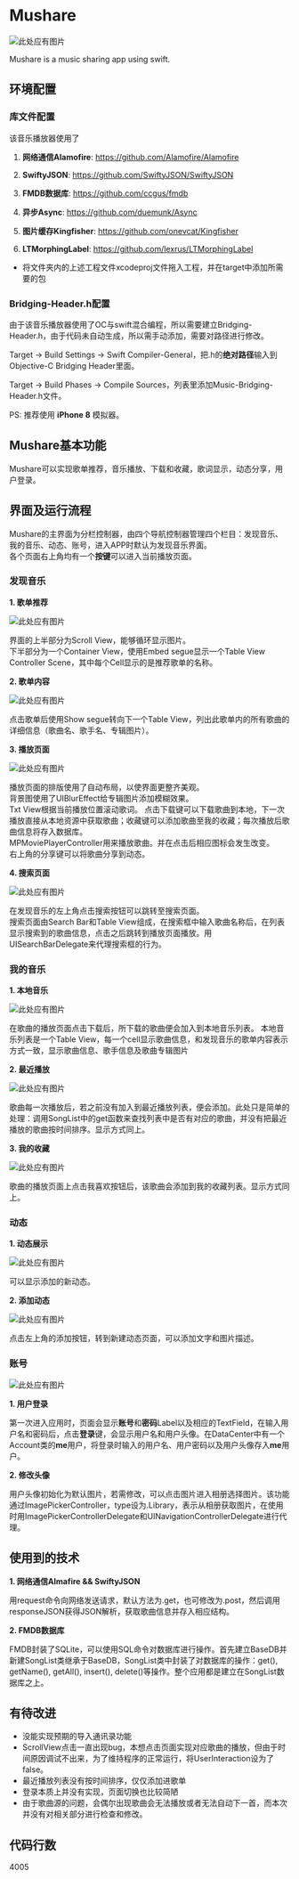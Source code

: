 # Mushare


![此处应有图片](https://github.com/Fayedy/Mushare/blob/master/image/logo.jpg)

Mushare is a music sharing app using swift.

## 环境配置
### 库文件配置
该音乐播放器使用了

1. **网络通信Alamofire**: <https://github.com/Alamofire/Alamofire>

2. **SwiftyJSON**: <https://github.com/SwiftyJSON/SwiftyJSON> 

3. **FMDB数据库**: <https://github.com/ccgus/fmdb>

4. **异步Async**: <https://github.com/duemunk/Async>

5. **图片缓存Kingfisher**: <https://github.com/onevcat/Kingfisher>

6. **LTMorphingLabel**: <https://github.com/lexrus/LTMorphingLabel>

* 将文件夹内的上述工程文件xcodeproj文件拖入工程，并在target中添加所需要的包

### Bridging-Header.h配置
由于该音乐播放器使用了OC与swift混合编程，所以需要建立Bridging-Header.h，由于代码未自动生成，所以需手动添加，需要对路径进行修改。

Target -> Build Settings -> Swift Compiler-General，把.h的**绝对路径**输入到Objective-C Bridging Header里面。

Target -> Build Phases -> Compile Sources，列表里添加Music-Bridging-Header.h文件。

PS: 推荐使用 **iPhone 8** 模拟器。

## Mushare基本功能
Mushare可以实现歌单推荐，音乐播放、下载和收藏，歌词显示，动态分享，用户登录。

## 界面及运行流程
Mushare的主界面为分栏控制器，由四个导航控制器管理四个栏目：发现音乐、我的音乐、动态、账号，进入APP时默认为发现音乐界面。  
各个页面右上角均有一个**按键**可以进入当前播放页面。

### 发现音乐
**1. 歌单推荐**

![此处应有图片](https://github.com/Fayedy/Mushare/blob/master/image/find.png)

界面的上半部分为Scroll View，能够循环显示图片。  
下半部分为一个Container View，使用Embed segue显示一个Table View Controller Scene，其中每个Cell显示的是推荐歌单的名称。
   
**2. 歌单内容**

![此处应有图片](https://github.com/Fayedy/Mushare/blob/master/image/album.png)
   
点击歌单后使用Show segue转向下一个Table View，列出此歌单内的所有歌曲的详细信息（歌曲名、歌手名、专辑图片）。  

**3. 播放页面**

![此处应有图片](https://github.com/Fayedy/Mushare/blob/master/image/play.png)

播放页面的排版使用了自动布局，以使界面更整齐美观。  
背景图使用了UIBlurEffect给专辑图片添加模糊效果。  
Txt View根据当前播放位置滚动歌词。
点击下载键可以下载歌曲到本地，下一次播放直接从本地资源中获取歌曲；收藏键可以添加歌曲至我的收藏；每次播放后歌曲信息将存入数据库。  
MPMoviePlayerController用来播放歌曲。并在点击后相应图标会发生改变。   
右上角的分享键可以将歌曲分享到动态。

**4. 搜索页面**

![此处应有图片](https://github.com/Fayedy/Mushare/blob/master/image/Search.png)

在发现音乐的左上角点击搜索按钮可以跳转至搜索页面。  
搜索页面由Search Bar和Table View组成，在搜索框中输入歌曲名称后，在列表显示搜索到的歌曲信息，点击之后跳转到播放页面播放。用UISearchBarDelegate来代理搜索框的行为。


### 我的音乐

**1. 本地音乐**

![此处应有图片](https://github.com/Fayedy/Mushare/blob/master/image/download.png)

在歌曲的播放页面点击下载后，所下载的歌曲便会加入到本地音乐列表。
本地音乐列表是一个Table View，每一个cell显示歌曲信息，和发现音乐的歌单内容表示方式一致，显示歌曲信息、歌手信息及歌曲专辑图片

**2. 最近播放**

![此处应有图片](https://github.com/Fayedy/Mushare/blob/master/image/recent.png)

歌曲每一次播放后，若之前没有加入到最近播放列表，便会添加。此处只是简单的处理：调用SongList中的get函数来查找列表中是否有对应的歌曲，并没有把最近播放的歌曲按时间排序。显示方式同上。

**3. 我的收藏**

![此处应有图片](https://github.com/Fayedy/Mushare/blob/master/image/like.png)

歌曲的播放页面上点击我喜欢按钮后，该歌曲会添加到我的收藏列表。显示方式同上。

### 动态

**1. 动态展示**

![此处应有图片](https://github.com/Fayedy/Mushare/blob/master/image/Moment.png)  

可以显示添加的新动态。

**2. 添加动态**

![此处应有图片](https://github.com/Fayedy/Mushare/blob/master/image/newMoment.png)

点击左上角的添加按钮，转到新建动态页面，可以添加文字和图片描述。


### 账号

![此处应有图片](https://github.com/Fayedy/Mushare/blob/master/image/account.png)

**1. 用户登录**

第一次进入应用时，页面会显示**账号**和**密码**Label以及相应的TextField，在输入用户名和密码后，点击**登录**键，会显示用户名和用户头像。在DataCenter中有一个Account类的**me**用户，将登录时输入的用户名、用户密码以及用户头像存入**me**用户。

**2. 修改头像**

用户头像初始化为默认图片，若需修改，可以点击图片进入相册选择图片。该功能通过ImagePickerController，type设为.Library，表示从相册获取图片，在使用时用ImagePickerControllerDelegate和UINavigationControllerDelegate进行代理。

## 使用到的技术
**1. 网络通信Almafire && SwiftyJSON**

用request命令向网络发送请求，默认方法为.get，也可修改为.post，然后调用responseJSON获得JSON解析，获取歌曲信息并存入相应结构。

**2. FMDB数据库**

FMDB封装了SQLite，可以使用SQL命令对数据库进行操作。首先建立BaseDB并新建SongList类继承于BaseDB，SongList类中封装了对数据库的操作：get(), getName(), getAll(), insert(), delete()等操作。整个应用都是建立在SongList数据库之上。



## 有待改进

* 没能实现预期的导入通讯录功能
* ScrollView点击一直出现bug，本想点击页面实现对应歌曲的播放，但由于时间原因调试不出来，为了维持程序的正常运行，将UserInteraction设为了false。
* 最近播放列表没有按时间排序，仅仅添加进歌单
* 登录本质上并没有实现，页面切换也比较简陋
* 由于歌曲源的问题，会偶尔出现歌曲会无法播放或者无法自动下一首，而本次并没有对相关部分进行检查和修改。

## 代码行数

4005

   

   
   